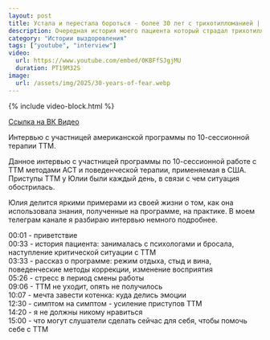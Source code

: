 ```yaml
---
layout: post
title: Устала и перестала бороться - более 30 лет с трихотилломанией | Интервью с Юлией
description: Очередная история моего пациента который страдал трихотилломанией 30 лет и устал бороться
category: "Истории выздоровления"
tags: ["youtube", "interview"]
video:
  url: https://www.youtube.com/embed/0KBFfSJgjMU
  duration: PT19M32S
image:
  url: /assets/img/2025/30-years-of-fear.webp
---
```


{% include video-block.html %}

<a href="https://vkvideo.ru/video-211245681_456239033" rel="nofollow">Ссылка на ВК Видео</a>

Интервью с участницей американской программы по 10-сессионной терапии ТТМ.

Данное интервью с участницей программы по 10-сессионной работе с ТТМ методами АСТ и поведенческой терапии, применяемая в США. Приступы ТТМ у Юлии были каждый день, в связи с чем ситуация обострилась.

Юлия делится яркими примерами из своей жизни о том, как она использовала знания, полученные на программе, на практике.  В моем телеграм канале я разбираю интервью немного подробнее.

00:01 - приветствие  
00:33 - история пациента: занималась с психологами и бросала, наступление критической ситуации с ТТМ  
03:33 - рассказ о программе: режим отдыха, стыд и вина, поведенческие методы коррекции, изменение восприятия  
05:26 - стресс в период смены работы  
09:06 - ТТМ не уходит, опять не получилось  
10:07 - мечта завести котенка: куда делись эмоции  
12:30 - симптом на симптом - усиление приступов ТТМ  
14:20 - я не должны никому нравиться  
15:00 - что могут слушатели сделать сейчас для себя, чтобы помочь себе с ТТМ  

